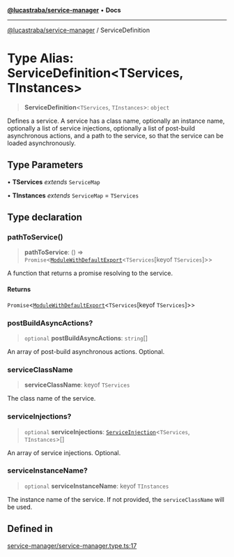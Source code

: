 [**@lucastraba/service-manager**](../README.md) • **Docs**

***

[@lucastraba/service-manager](../globals.md) / ServiceDefinition

# Type Alias: ServiceDefinition\<TServices, TInstances\>

> **ServiceDefinition**\<`TServices`, `TInstances`\>: `object`

Defines a service. A service has a class name, optionally an instance name, optionally a list of service injections,
optionally a list of post-build asynchronous actions, and a path to the service, so that the service can be loaded asynchronously.

## Type Parameters

• **TServices** *extends* `ServiceMap`

• **TInstances** *extends* `ServiceMap` = `TServices`

## Type declaration

### pathToService()

> **pathToService**: () => `Promise`\<[`ModuleWithDefaultExport`](../-internal-/type-aliases/ModuleWithDefaultExport.md)\<`TServices`\[keyof `TServices`\]\>\>

A function that returns a promise resolving to the service.

#### Returns

`Promise`\<[`ModuleWithDefaultExport`](../-internal-/type-aliases/ModuleWithDefaultExport.md)\<`TServices`\[keyof `TServices`\]\>\>

### postBuildAsyncActions?

> `optional` **postBuildAsyncActions**: `string`[]

An array of post-build asynchronous actions. Optional.

### serviceClassName

> **serviceClassName**: keyof `TServices`

The class name of the service.

### serviceInjections?

> `optional` **serviceInjections**: [`ServiceInjection`](../-internal-/type-aliases/ServiceInjection.md)\<`TServices`, `TInstances`\>[]

An array of service injections. Optional.

### serviceInstanceName?

> `optional` **serviceInstanceName**: keyof `TInstances`

The instance name of the service. If not provided, the `serviceClassName` will be used.

## Defined in

[service-manager/service-manager.type.ts:17](https://github.com/lucastraba/service-manager/blob/1f568d8fa4f03055a4ed0e484704c9985f8f7f13/src/service-manager/service-manager.type.ts#L17)
